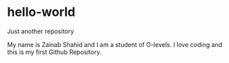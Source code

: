 # hello-world
Just another repository

My name is Zainab Shahid and I am a student of O-levels. I love coding and this is my first Github Repository.
